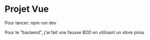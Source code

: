 # Projet Vue

Pour lancer:
npm run dev

Pour le "backend", j'ai fait une fausse BDD en utilisant un store pinia.